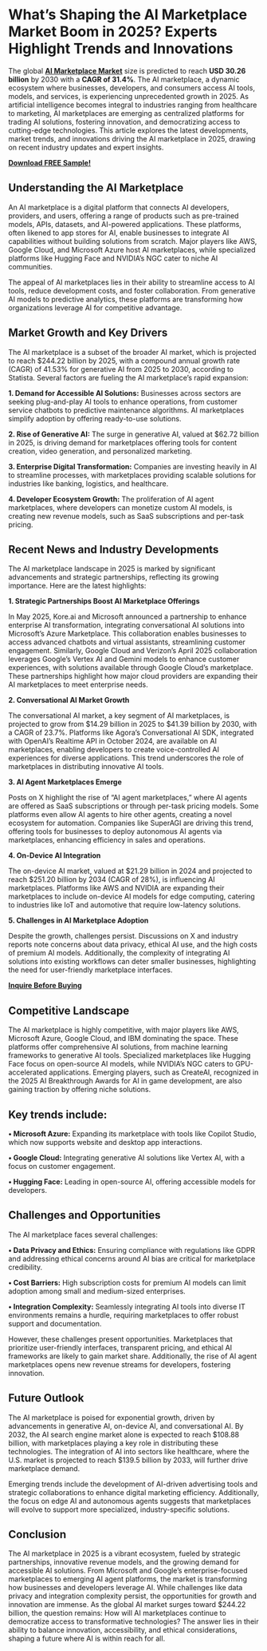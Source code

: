 # What’s Shaping the AI Marketplace Market Boom in 2025? Experts Highlight Trends and Innovations
The global [**AI Marketplace Market**](https://www.nextmsc.com/report/ai-marketplace-market-ic3187) size is predicted to reach **USD 30.26 billion** by 2030 with a **CAGR of 31.4%**. The AI marketplace, a dynamic ecosystem where businesses, developers, and consumers access AI tools, models, and services, is experiencing unprecedented growth in 2025. As artificial intelligence becomes integral to industries ranging from healthcare to marketing, AI marketplaces are emerging as centralized platforms for trading AI solutions, fostering innovation, and democratizing access to cutting-edge technologies. This article explores the latest developments, market trends, and innovations driving the AI marketplace in 2025, drawing on recent industry updates and expert insights.

[**Download FREE Sample!**](https://www.nextmsc.com/ai-marketplace-market-ic3187/inquire-before-buying)

## Understanding the AI Marketplace

An AI marketplace is a digital platform that connects AI developers, providers, and users, offering a range of products such as pre-trained models, APIs, datasets, and AI-powered applications. These platforms, often likened to app stores for AI, enable businesses to integrate AI capabilities without building solutions from scratch. Major players like AWS, Google Cloud, and Microsoft Azure host AI marketplaces, while specialized platforms like Hugging Face and NVIDIA’s NGC cater to niche AI communities.

The appeal of AI marketplaces lies in their ability to streamline access to AI tools, reduce development costs, and foster collaboration. From generative AI models to predictive analytics, these platforms are transforming how organizations leverage AI for competitive advantage.

## Market Growth and Key Drivers

The AI marketplace is a subset of the broader AI market, which is projected to reach $244.22 billion by 2025, with a compound annual growth rate (CAGR) of 41.53% for generative AI from 2025 to 2030, according to Statista. Several factors are fueling the AI marketplace’s rapid expansion:

**1.	Demand for Accessible AI Solutions:** Businesses across sectors are seeking plug-and-play AI tools to enhance operations, from customer service chatbots to predictive maintenance algorithms. AI marketplaces simplify adoption by offering ready-to-use solutions.

**2.	Rise of Generative AI:** The surge in generative AI, valued at $62.72 billion in 2025, is driving demand for marketplaces offering tools for content creation, video generation, and personalized marketing.

**3.	Enterprise Digital Transformation:** Companies are investing heavily in AI to streamline processes, with marketplaces providing scalable solutions for industries like banking, logistics, and healthcare.

**4.	Developer Ecosystem Growth:** The proliferation of AI agent marketplaces, where developers can monetize custom AI models, is creating new revenue models, such as SaaS subscriptions and per-task pricing.

## Recent News and Industry Developments

The AI marketplace landscape in 2025 is marked by significant advancements and strategic partnerships, reflecting its growing importance. Here are the latest highlights:

**1. Strategic Partnerships Boost AI Marketplace Offerings**

In May 2025, Kore.ai and Microsoft announced a partnership to enhance enterprise AI transformation, integrating conversational AI solutions into Microsoft’s Azure Marketplace. This collaboration enables businesses to access advanced chatbots and virtual assistants, streamlining customer engagement. Similarly, Google Cloud and Verizon’s April 2025 collaboration leverages Google’s Vertex AI and Gemini models to enhance customer experiences, with solutions available through Google Cloud’s marketplace. These partnerships highlight how major cloud providers are expanding their AI marketplaces to meet enterprise needs.

**2. Conversational AI Market Growth**

The conversational AI market, a key segment of AI marketplaces, is projected to grow from $14.29 billion in 2025 to $41.39 billion by 2030, with a CAGR of 23.7%. Platforms like Agora’s Conversational AI SDK, integrated with OpenAI’s Realtime API in October 2024, are available on AI marketplaces, enabling developers to create voice-controlled AI experiences for diverse applications. This trend underscores the role of marketplaces in distributing innovative AI tools.

**3. AI Agent Marketplaces Emerge**

Posts on X highlight the rise of “AI agent marketplaces,” where AI agents are offered as SaaS subscriptions or through per-task pricing models. Some platforms even allow AI agents to hire other agents, creating a novel ecosystem for automation. Companies like SuperAGI are driving this trend, offering tools for businesses to deploy autonomous AI agents via marketplaces, enhancing efficiency in sales and operations.

**4. On-Device AI Integration**

The on-device AI market, valued at $21.29 billion in 2024 and projected to reach $251.20 billion by 2034 (CAGR of 28%), is influencing AI marketplaces. Platforms like AWS and NVIDIA are expanding their marketplaces to include on-device AI models for edge computing, catering to industries like IoT and automotive that require low-latency solutions.

**5. Challenges in AI Marketplace Adoption**

Despite the growth, challenges persist. Discussions on X and industry reports note concerns about data privacy, ethical AI use, and the high costs of premium AI models. Additionally, the complexity of integrating AI solutions into existing workflows can deter smaller businesses, highlighting the need for user-friendly marketplace interfaces.

[**Inquire Before Buying**](https://www.nextmsc.com/ai-marketplace-market-ic3187/request-sample)

## Competitive Landscape

The AI marketplace is highly competitive, with major players like AWS, Microsoft Azure, Google Cloud, and IBM dominating the space. These platforms offer comprehensive AI solutions, from machine learning frameworks to generative AI tools. Specialized marketplaces like Hugging Face focus on open-source AI models, while NVIDIA’s NGC caters to GPU-accelerated applications. Emerging players, such as CreateAI, recognized in the 2025 AI Breakthrough Awards for AI in game development, are also gaining traction by offering niche solutions.

## Key trends include:

**•	Microsoft Azure:** Expanding its marketplace with tools like Copilot Studio, which now supports website and desktop app interactions.

**•	Google Cloud:** Integrating generative AI solutions like Vertex AI, with a focus on customer engagement.

**•	Hugging Face:** Leading in open-source AI, offering accessible models for developers.

## Challenges and Opportunities

The AI marketplace faces several challenges:

**•	Data Privacy and Ethics:** Ensuring compliance with regulations like GDPR and addressing ethical concerns around AI bias are critical for marketplace credibility.

**•	Cost Barriers:** High subscription costs for premium AI models can limit adoption among small and medium-sized enterprises.

**•	Integration Complexity:** Seamlessly integrating AI tools into diverse IT environments remains a hurdle, requiring marketplaces to offer robust support and documentation.

However, these challenges present opportunities. Marketplaces that prioritize user-friendly interfaces, transparent pricing, and ethical AI frameworks are likely to gain market share. Additionally, the rise of AI agent marketplaces opens new revenue streams for developers, fostering innovation.

## Future Outlook

The AI marketplace is poised for exponential growth, driven by advancements in generative AI, on-device AI, and conversational AI. By 2032, the AI search engine market alone is expected to reach $108.88 billion, with marketplaces playing a key role in distributing these technologies. The integration of AI into sectors like healthcare, where the U.S. market is projected to reach $139.5 billion by 2033, will further drive marketplace demand.

Emerging trends include the development of AI-driven advertising tools and strategic collaborations to enhance digital marketing efficiency. Additionally, the focus on edge AI and autonomous agents suggests that marketplaces will evolve to support more specialized, industry-specific solutions.

## Conclusion

The AI marketplace in 2025 is a vibrant ecosystem, fueled by strategic partnerships, innovative revenue models, and the growing demand for accessible AI solutions. From Microsoft and Google’s enterprise-focused marketplaces to emerging AI agent platforms, the market is transforming how businesses and developers leverage AI. While challenges like data privacy and integration complexity persist, the opportunities for growth and innovation are immense. As the global AI market surges toward $244.22 billion, the question remains: How will AI marketplaces continue to democratize access to transformative technologies? The answer lies in their ability to balance innovation, accessibility, and ethical considerations, shaping a future where AI is within reach for all.
